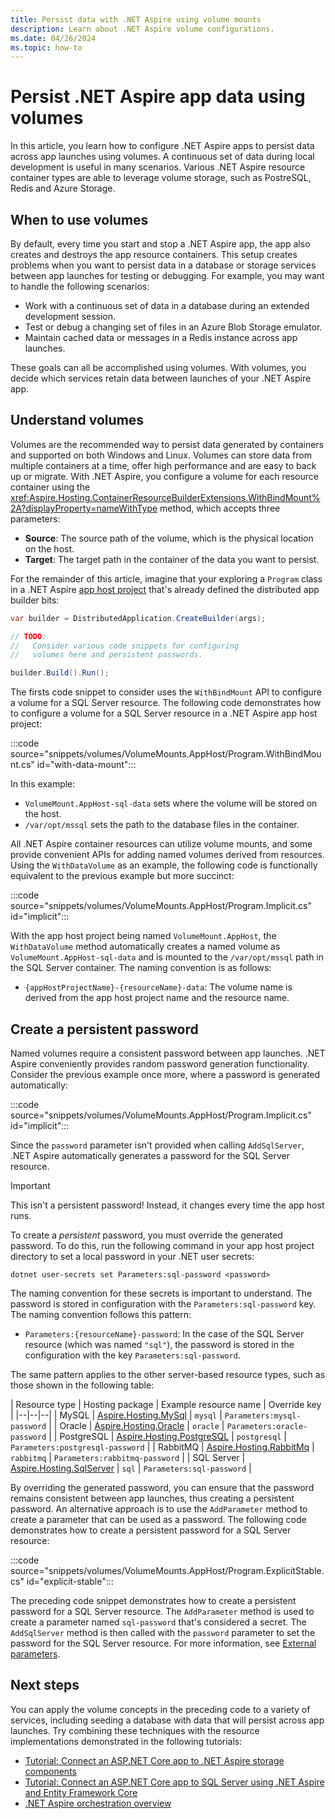 ```yaml
---
title: Persist data with .NET Aspire using volume mounts
description: Learn about .NET Aspire volume configurations.
ms.date: 04/26/2024
ms.topic: how-to
---
```


# Persist .NET Aspire app data using volumes

In this article, you learn how to configure .NET Aspire apps to persist data across app launches using volumes. A continuous set of data during local development is useful in many scenarios. Various .NET Aspire resource container types are able to leverage volume storage, such as PostreSQL, Redis and Azure Storage.

## When to use volumes

By default, every time you start and stop a .NET Aspire app, the app also creates and destroys the app resource containers. This setup creates problems when you want to persist data in a database or storage services between app launches for testing or debugging. For example, you may want to handle the following scenarios:

- Work with a continuous set of data in a database during an extended development session.
- Test or debug a changing set of files in an Azure Blob Storage emulator.
- Maintain cached data or messages in a Redis instance across app launches.

These goals can all be accomplished using volumes. With volumes, you decide which services retain data between launches of your .NET Aspire app.

## Understand volumes

Volumes are the recommended way to persist data generated by containers and supported on both Windows and Linux. Volumes can store data from multiple containers at a time, offer high performance and are easy to back up or migrate. With .NET Aspire, you configure a volume for each resource container using the <xref:Aspire.Hosting.ContainerResourceBuilderExtensions.WithBindMount%2A?displayProperty=nameWithType> method, which accepts three parameters:

- **Source**: The source path of the volume, which is the physical location on the host.
- **Target**: The target path in the container of the data you want to persist.

For the remainder of this article, imagine that your exploring a `Program` class in a .NET Aspire [app host project](app-host-overview.md) that's already defined the distributed app builder bits:

```csharp
var builder = DistributedApplication.CreateBuilder(args);

// TODO:
//   Consider various code snippets for configuring 
//   volumes here and persistent passwords.

builder.Build().Run();
```

The firsts code snippet to consider uses the `WithBindMount` API to configure a volume for a SQL Server resource. The following code demonstrates how to configure a volume for a SQL Server resource in a .NET Aspire app host project:

:::code source="snippets/volumes/VolumeMounts.AppHost/Program.WithBindMount.cs" id="with-data-mount":::

In this example:

- `VolumeMount.AppHost-sql-data` sets where the volume will be stored on the host.
- `/var/opt/mssql` sets the path to the database files in the container.

All .NET Aspire container resources can utilize volume mounts, and some provide convenient APIs for adding named volumes derived from resources. Using the `WithDataVolume` as an example, the following code is functionally equivalent to the previous example but more succinct:

:::code source="snippets/volumes/VolumeMounts.AppHost/Program.Implicit.cs" id="implicit":::

With the app host project being named `VolumeMount.AppHost`, the `WithDataVolume` method automatically creates a named volume as `VolumeMount.AppHost-sql-data` and is mounted to the `/var/opt/mssql` path in the SQL Server container. The naming convention is as follows:

- `{appHostProjectName}-{resourceName}-data`: The volume name is derived from the app host project name and the resource name.

## Create a persistent password

Named volumes require a consistent password between app launches. .NET Aspire conveniently provides random password generation functionality. Consider the previous example once more, where a password is generated automatically:

:::code source="snippets/volumes/VolumeMounts.AppHost/Program.Implicit.cs" id="implicit":::

Since the `password` parameter isn't provided when calling `AddSqlServer`, .NET Aspire automatically generates a password for the SQL Server resource.

> [!IMPORTANT]
> This isn't a persistent password! Instead, it changes every time the app host runs.

To create a _persistent_ password, you must override the generated password. To do this, run the following command in your app host project directory to set a local password in your .NET user secrets:

```dotnetcli
dotnet user-secrets set Parameters:sql-password <password>
```

The naming convention for these secrets is important to understand. The password is stored in configuration with the `Parameters:sql-password` key. The naming convention follows this pattern:

- `Parameters:{resourceName}-password`: In the case of the SQL Server resource (which was named `"sql"`), the password is stored in the configuration with the key `Parameters:sql-password`.

The same pattern applies to the other server-based resource types, such as those shown in the following table:

| Resource type | Hosting package | Example resource name | Override key |
|--|--|--|
| MySQL | [Aspire.Hosting.MySql](https://www.nuget.org/packages/Aspire.Hosting.MySql) | `mysql` | `Parameters:mysql-password` |
| Oracle | [Aspire.Hosting.Oracle](https://www.nuget.org/packages/Aspire.Hosting.Oracle) | `oracle` | `Parameters:oracle-password` |
| PostgreSQL | [Aspire.Hosting.PostgreSQL](https://www.nuget.org/packages/Aspire.Hosting.PostgreSQL) | `postgresql` | `Parameters:postgresql-password` |
| RabbitMQ | [Aspire.Hosting.RabbitMq](https://www.nuget.org/packages/Aspire.Hosting.RabbitMq) | `rabbitmq` | `Parameters:rabbitmq-password` |
| SQL Server | [Aspire.Hosting.SqlServer](https://www.nuget.org/packages/Aspire.Hosting.SqlServer) | `sql` | `Parameters:sql-password` |

By overriding the generated password, you can ensure that the password remains consistent between app launches, thus creating a persistent password. An alternative approach is to use the `AddParameter` method to create a parameter that can be used as a password. The following code demonstrates how to create a persistent password for a SQL Server resource:

:::code source="snippets/volumes/VolumeMounts.AppHost/Program.ExplicitStable.cs" id="explicit-stable":::

The preceding code snippet demonstrates how to create a persistent password for a SQL Server resource. The `AddParameter` method is used to create a parameter named `sql-password` that's considered a secret. The `AddSqlServer` method is then called with the `password` parameter to set the password for the SQL Server resource. For more information, see [External parameters](external-parameters.md).

## Next steps

You can apply the volume concepts in the preceding code to a variety of services, including seeding a database with data that will persist across app launches. Try combining these techniques with the resource implementations demonstrated in the following tutorials:

- [Tutorial: Connect an ASP.NET Core app to .NET Aspire storage components](../storage/azure-storage-components.md)
- [Tutorial: Connect an ASP.NET Core app to SQL Server using .NET Aspire and Entity Framework Core](../database/sql-server-components.md)
- [.NET Aspire orchestration overview](../fundamentals/app-host-overview.md)
